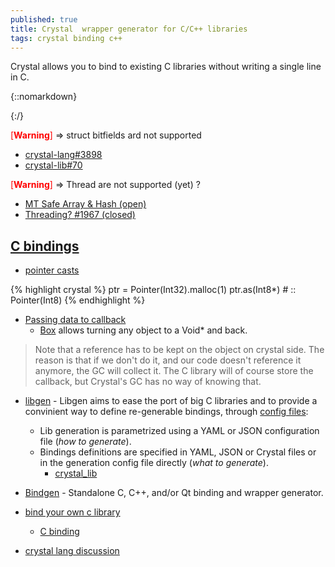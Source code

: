 ```yaml
---
published: true
title: Crystal  wrapper generator for C/C++ libraries
tags: crystal binding c++
---
```

Crystal allows you to bind to existing C libraries without writing a single line in C.

{::nomarkdown}
<link rel="shortcut icon" href="https://crystal-lang.org/favicon.ico" type="image/x-icon" />
{:/}

<span style="color:red">[**Warning**]</span> => struct bitfields ard not supported
- [crystal-lang#3898](https://github.com/crystal-lang/crystal/issues/3898)
- [crystal-lib#70](https://github.com/crystal-lang/crystal_lib/issues/70)

<span style="color:red">[**Warning**]</span> => Thread are not supported (yet) ?
- [MT Safe Array & Hash (open)](https://github.com/crystal-lang/crystal/issues/9548)
- [Threading? #1967 (closed)](https://github.com/crystal-lang/crystal/issues/1967)


## [C bindings](https://crystal-lang.org/reference/syntax_and_semantics/c_bindings/)
- [pointer casts](https://crystal-lang.org/reference/syntax_and_semantics/as.html)

{% highlight crystal %}
ptr = Pointer(Int32).malloc(1)
ptr.as(Int8*) # :: Pointer(Int8)
{% endhighlight %}

- [Passing data to callback](https://crystal-lang.org/reference/syntax_and_semantics/c_bindings/callbacks.html)
	- [Box](https://crystal-lang.org/api/0.35.1/Box.html) allows turning any object to a Void* and back.
    
> Note that a reference has to be kept on the object on crystal side. The reason is that if we don't do it, and our code doesn't reference it anymore, the GC will collect it. The C library will of course store the callback, but Crystal's GC has no way of knowing that.


- [libgen](https://github.com/olbat/libgen) - Libgen aims to ease the port of big C libraries and to provide a convinient way to define re-generable bindings, through [config files](https://github.com/olbat/libgen/blob/master/SPECS.md):
	- Lib generation is parametrized using a YAML or JSON configuration file (_how to generate_).
    - Bindings definitions are specified in YAML, JSON or Crystal files or in the generation config file directly (_what to generate_).
		- [crystal_lib](https://github.com/crystal-lang/crystal_lib)



- [Bindgen](https://github.com/Papierkorb/bindgen) -  Standalone C, C++, and/or Qt binding and wrapper generator.

- [bind your own c library](https://medium.com/@cfsamson/how-to-bind-your-own-c-library-to-crystal-fec9686598b7)
	- [C binding](https://www.reddit.com/r/crystal_programming/comments/68ga9z/binding_to_c_libraries/)

- [crystal lang discussion](https://github.com/crystal-lang/crystal/issues/3916)
